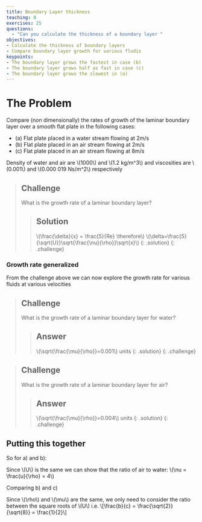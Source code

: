 ```yaml
---
title: Boundary Layer thickness
teaching: 0
exercises: 25
questions:
  - "Can you calculate the thickness of a boundary layer "
objectives:
- Calculate the thickness of boundary layers
- Compare boundary layer growth for various fludis
keypoints: 
- The boundary layer grows the fastest in case (b)
- The boundary layer grows half as fast in case (c)
- The boundary layer grows the slowest in (a)
---
```


# The Problem
Compare (non dimensionally) the rates of growth of the laminar boundary layer over a smooth flat plate in the following cases:

- (a) Flat plate placed in a water stream flowing at 2m/s
- (b) Flat plate placed in an air stream flowing at 2m/s
- (c) Flat plate placed in an air stream flowing at 8m/s

Density of water and air are \\(1000\\) and \\(1.2 kg/m^3\\) and viscosities are \\(0.001\\) and \\(0.000 019 Ns/m^2\\) respectively



>## Challenge
> What is the growth rate of a laminar boundary layer?
> > ## Solution
> > \\(\frac{\delta}{x} = \frac{5}{Re} \therefore\\)
> > \\(\delta=\frac{5}{\sqrt{U}}\sqrt{\frac{\nu}{\rho}}\sqrt{x}\\)
> {: .solution}
{: .challenge}

### Growth rate generalized

From the challenge above we can now explore the growth rate for various fluids at various velocities 


>## Challenge
>What is the growth rate of a laminar boundary layer for water?
> > ## Answer
> > \\(\sqrt{\frac{\mu}{\rho}}=0.001\\) units
>{: .solution}
{: .challenge}

>## Challenge
>What is the growth rate of a laminar boundary layer for air?
> > ## Answer
> > \\(\sqrt{\frac{\mu}{\rho}}=0.004\\) units
>{: .solution}
{: .challenge}

## Putting this together

So for a) and b):

Since \\(U\\) is the same we can show that the ratio of air to water: \\(\nu = \frac{u}{\rho} = 4\\) 

Comparing b) and c)

Since \\(\rho\\) and \\(\mu\\) are the same, we only need to consider the ratio between the square roots of \\(U\\) i.e. \\[\frac{b}{c} = \frac{\sqrt{2}}{\sqrt{8}} = \frac{1}{2}\\] 

